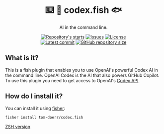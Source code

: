 <h1 align="center">⌨️ 🦾  codex.fish 🐟</h1>

<p align="center">
    AI in the command line.
</p>

<p align="center">
    <a href="https://github.com/tom-doerr/codex.fish/stargazers"
        ><img
            src="https://img.shields.io/github/stars/tom-doerr/codex.fish?colorA=2c2837&colorB=c9cbff&style=for-the-badge&logo=starship style=flat-square"
            alt="Repository's starts"
    /></a>
    <a href="https://github.com/tom-doerr/codex.fish/issues"
        ><img
            src="https://img.shields.io/github/issues-raw/tom-doerr/codex.fish?colorA=2c2837&colorB=f2cdcd&style=for-the-badge&logo=starship style=flat-square"
            alt="Issues"
    /></a>
    <a href="https://github.com/tom-doerr/codex.fish/blob/main/LICENSE"
        ><img
            src="https://img.shields.io/github/license/tom-doerr/codex.fish?colorA=2c2837&colorB=b5e8e0&style=for-the-badge&logo=starship style=flat-square"
            alt="License"
    /><br />
    <a href="https://github.com/tom-doerr/codex.fish/commits/main"
		><img
			src="https://img.shields.io/github/last-commit/tom-doerr/codex.fish/main?colorA=2c2837&colorB=ddb6f2&style=for-the-badge&logo=starship style=flat-square"
			alt="Latest commit"
    /></a>
    <a href="https://github.com/tom-doerr/codex.fish"
        ><img
            src="https://img.shields.io/github/repo-size/tom-doerr/codex.fish?colorA=2c2837&colorB=89DCEB&style=for-the-badge&logo=starship style=flat-square"
            alt="GitHub repository size"
    /></a>
</p>

## What is it?

This is a fish plugin that enables you to use OpenAI's powerful Codex AI in the command line. OpenAI Codex is the AI that also powers GitHub Copilot.
To use this plugin you need to get access to OpenAI's [Codex API](https://openai.com/blog/openai-codex/).


## How do I install it?
You can install it using [fisher](https://github.com/jorgebucaran/fisher):
```
fisher install tom-doerr/codex.fish
```


[ZSH version](https://github.com/tom-doerr/zsh_codex)
